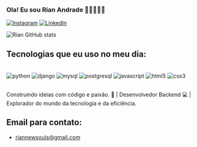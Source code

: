 ### Ola! Eu sou Rian Andrade 🖐🏻✨💪🏻

[![Instagram](https://img.shields.io/badge/Instagram-E4405F?style=for-the-badge&logo=instagram&logoColor=white)](https://www.instagram.com/rian_thecoder?igsh=MXB2aGRjbmdxbzc5cw==)
[![LinkedIn](https://img.shields.io/badge/LinkedIn-0077B5?style=for-the-badge&logo=linkedin&logoColor=white)](www.linkedin.com/in/rian-andrade-a64165275)

![Rian GitHub stats](https://github-readme-stats.vercel.app/api?username=RianCAndrade&show_icons=true&theme=radical)

## Tecnologias que eu uso no meu dia:

<div style= "display: inline_block"><br/>
    <img align="center" alt= "python" src= "https://img.shields.io/badge/Python-14354C?style=for-the-badge&logo=python&logoColor=white" />
    <img align="center" alt= "django" src= "https://img.shields.io/badge/Django-092E20?style=for-the-badge&logo=django&logoColor=white" />
    <img align="center" alt= "mysql" src= "https://img.shields.io/badge/MySQL-00000F?style=for-the-badge&logo=mysql&logoColor=white" />
    <img align="center" alt= "postgresql" src= "https://img.shields.io/badge/PostgreSQL-316192?style=for-the-badge&logo=postgresql&logoColor=white" />
    <img align="center" alt= "javascript" src= "https://img.shields.io/badge/JavaScript-F7DF1E?style=for-the-badge&logo=javascript&logoColor=black" />
    <img align="center" alt= "html5" src= "https://img.shields.io/badge/HTML5-E34F26?style=for-the-badge&logo=html5&logoColor=white" />
    <img align="center" alt= "css3" src= "https://img.shields.io/badge/CSS3-1572B6?style=for-the-badge&logo=css3&logoColor=white" />
</div><br/>

Construindo ideias com código e paixão. 🚀 | Desenvolvedor Backend 💻 | Explorador do mundo da tecnologia e da eficiência.

## Email para contato:
- [riannewsouls@gmail.com]()
